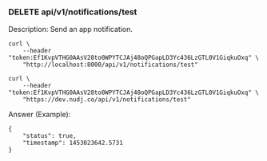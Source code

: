 ### DELETE api/v1/notifications/test

Description: Send an app notification.

```
curl \
    --header "token:Ef1KvpVTHG0AAsV28to0WPYTCJAj48oQPGapLD3Yc436LzGTL0V1GiqkuOxq" \
    "http://localhost:8000/api/v1/notifications/test"
```

```
curl \
    --header "token:Ef1KvpVTHG0AAsV28to0WPYTCJAj48oQPGapLD3Yc436LzGTL0V1GiqkuOxq" \
    "https://dev.nudj.co/api/v1/notifications/test"
```



Answer (Example):

```
{
	"status": true,
	"timestamp": 1453023642.5731
}
```
